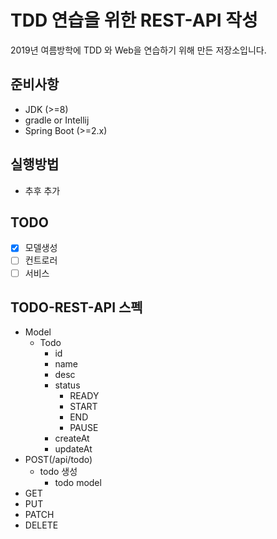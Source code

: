 # TDD 연습을 위한 REST-API 작성

2019년 여름방학에 TDD 와 Web을 연습하기 위해 만든 저장소입니다.

## 준비사항

* JDK (>=8)
* gradle or Intellij
* Spring Boot (>=2.x)

## 실행방법

* 추후 추가

## TODO 

- [X] 모델생성
- [ ] 컨트로러
- [ ] 서비스

## TODO-REST-API 스펙
* Model
    * Todo
        * id
        * name
        * desc
        * status
            * READY
            * START
            * END
            * PAUSE
        * createAt
        * updateAt
* POST(/api/todo)
    * todo 생성
        * todo model
* GET
* PUT
* PATCH
* DELETE